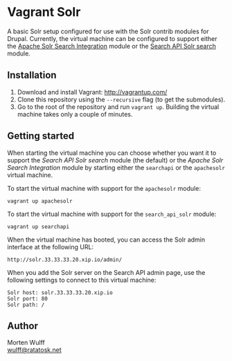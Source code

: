 Vagrant Solr
============

A basic Solr setup configured for use with the Solr contrib modules for Drupal. Currently, the virtual machine can be configured to support either the [Apache Solr Search Integration](http://drupal.org/project/apachesolr) module or the [Search API Solr search](http://drupal.org/project/search_api_solr) module.


Installation
------------

1. Download and install Vagrant: http://vagrantup.com/
2. Clone this repository using the `--recursive` flag (to get the submodules).
3. Go to the root of the repository and run `vagrant up`. Building the virtual machine takes only a couple of minutes.


Getting started
---------------

When starting the virtual machine you can choose whether you want it to support the *Search API Solr search* module (the default) or the *Apache Solr Search Integration* module by starting either the `searchapi` or  the `apachesolr` virtual machine.

To start the virtual machine with support for the `apachesolr` module:

    vagrant up apachesolr

To start the virtual machine with support for the `search_api_solr` module:

    vagrant up searchapi

When the virtual machine has booted, you can access the Solr admin interface at the following URL:

    http://solr.33.33.33.20.xip.io/admin/

When you add the Solr server on the Search API admin page, use the following settings to connect to this virtual machine:

    Solr host: solr.33.33.33.20.xip.io
    Solr port: 80
    Solr path: /


Author
------

Morten Wulff  
<wulff@ratatosk.net>